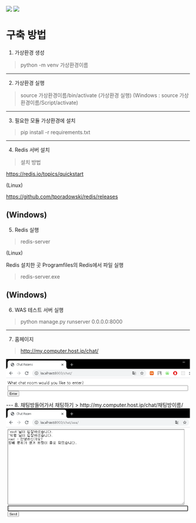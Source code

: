 <code><img src="https://img.shields.io/badge/django%20-%23092E20.svg?&style=for-the-badge&logo=django&logoColor=white"/></code>
<code><img src="https://img.shields.io/badge/redis%20-%23CC342D.svg?&style=for-the-badge&logo=redis&logoColor=white"/></code>

# 구축 방법

1. 가상환경 생성
> python -m venv 가상환경이름
---
2. 가상환경 실행
> source 가상환경이름/bin/activate (가상환경 실행)
(Windows : source 가상환경이름/Script/activate)
---
3. 필요한 모듈 가상환경에 설치 
> pip install -r requirements.txt
---
4. Redis 서버 설치
> 설치 방법

https://redis.io/topics/quickstart

(Linux)

https://github.com/tporadowski/redis/releases

(Windows)
---
5. Redis 실행
> redis-server

(Linux)

Redis 설치한 곳 Programfiles의 Redis에서 파일 실행

> redis-server.exe

(Windows)
---
6. WAS 테스트 서버 실행
> python manage.py runserver 0.0.0.0:8000
---
7. 홈페이지
> http://my.computer.host.ip/chat/

<img alt="outside" src="https://github.com/cwadven/django_chatting_websocket/blob/master/assets/chat_room.PNG" />
---
8. 채팅방들어가서 채팅하기
> http://my.computer.host.ip/chat/채팅방이름/

<img alt="inside" src="https://github.com/cwadven/django_chatting_websocket/blob/master/assets/chat_home.PNG" />